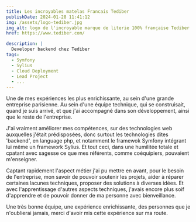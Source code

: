 ```yaml
---
title: Les incroyables matelas Francais Tediber
publishDate: 2024-01-28 11:41:12
img: /assets/logo-tediber.jpg
img_alt: logo de l'incroyable marque de literie 100% française Tediber
href: https://www.tediber.com/

description: |
  Developer backend chez Tediber 
tags:
  - Symfony
  - Sylius
  - Cloud Deployment
  - Lead Project
  - ...
---
```


Une de mes expériences les plus enrichissante, au sein d'une grande entreprise parisienne. Au sein d'une équipe technique, qui se construisait, quand je suis arrivé, et que j'ai accompagné dans son développement, ainsi que le reste de l'entreprise.

J'ai vraiment améliorer mes compétences, sur des technologies web auxquelles j'était prédisposées, donc surtout les technologies dites 'backend', en language php, et notamment le framewok Symfony intégrant lui même un framework Sylius. Et tout ceci, dans une humilitée totale et cpatant avec sagesse ce que mes référents, comme coéquipiers, pouvaient m'enseigner.

Captant rapidement l'aspect métier j'ai pu mettre en avant, pour le besoin de l'entreprise, mon savoir de pouvoir soutenir les projets, aider à réparer certaines lacunes techniques, proposer des solutions à diverses idées. 
Et avec l'apprentissage d'autres aspects techniques, j'avais encore plus soif d'apprendre et de pouvoir donner de ma personne avec bienveillance.

Une très bonne équipe, une expérience enrichissante, des personnes que je n'oublierai jamais, merci d'avoir mis cette expérience sur ma route.

